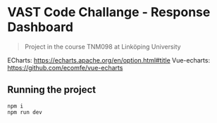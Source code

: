 # VAST Code Challange - Response Dashboard
> Project in the course TNM098 at Linköping University

ECharts: https://echarts.apache.org/en/option.html#title
Vue-echarts: https://github.com/ecomfe/vue-echarts

## Running the project
```
npm i
npm run dev
```
